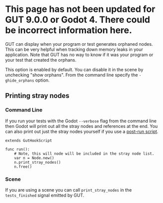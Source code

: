 # <div class="warning">This page has not been updated for GUT 9.0.0 or Godot 4.  There could be incorrect information here.</div>
GUT can display when your program or test generates orphaned nodes.  This can be very helpful when tracking down memory leaks in your application.  Note that GUT has no way to know if it was your program or your test that created the orphans.

This option is enabled by default.  You can disable it in the scene by unchecking "show orphans".  From the command line specify the `-ghide_orphans` option.

## Printing stray nodes
### Command Line
If you run your tests with the Godot `--verbose` flag from the command line then Godot will print out all the stray nodes and references at the end.  You can also print out just the stray nodes yourself if you use a [post-run script](Hooks.md).

```
extends GutHookScript

func run():
    # Note, this will node will be included in the stray node list.
    var n = Node.new()
    n.print_stray_nodes()
    n.free()
```

### Scene
If you are using a scene you can call `print_stray_nodes` in the `tests_finished` signal emitted by GUT.